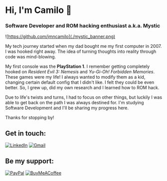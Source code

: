# Hi, I'm Camilo 👋
### Software Developer and ROM hacking enthusiast a.k.a. Mystic

![https://github.com/jmncamilo](./mystic_banner.png)

My tech journey started when my dad bought me my first computer in 2007. I was hooked right away. The idea of turning thoughts into reality through code was mind-blowing.

My first console was the **PlayStation 1**. I remember getting completely hooked on *Resident Evil 3: Nemesis* and *Yu-Gi-Oh! Forbidden Memories*. These games were my life! I always wanted to modify them as a kid, changing certain default config that I didn't like. I felt they could be even better. So, I grew up, did my own research and I learned how to ROM hack.

Due to life's twists and turns, I had to focus on other things, but luckily I was able to get back on the path I was always destined for. I'm studying Software Development and I'll be sharing my progress here.

Thanks for stopping by!

## Get in touch:

[![LinkedIn](https://img.shields.io/badge/any-Camilo%20Jim%C3%A9nez-you?style=for-the-badge&logo=linkedin&logoColor=0f0f0f&logoSize=auto&label=LinkedIn&labelColor=f0f0f0&color=%230A66C2
)](https://www.linkedin.com/in/camilojimenz/)
[![Gmail](https://img.shields.io/badge/any-jmncamilo%40gmail.com-you?style=for-the-badge&logo=gmail&logoColor=0f0f0f&logoSize=auto&label=Gmail&labelColor=f0f0f0&color=%23EA4335
)](mailto:jmncamilo@gmail.com)

## Be my support:

[![PayPal](https://img.shields.io/badge/any-Camilo%20Jim%C3%A9nez-you?style=for-the-badge&logo=paypal&logoColor=0f0f0f&logoSize=auto&label=PayPal&labelColor=f0f0f0&color=%23003087)](https://www.paypal.com/donate/?hosted_button_id=8DZU725MLQKRL)
[![BuyMeACoffee](https://img.shields.io/badge/Support%20My%20Work-Support%20My%20Work?style=for-the-badge&logo=buymeacoffee&logoColor=0f0f0f&logoSize=50&label=Buy%20Me%20a%20Coffee&labelColor=f0f0f0&color=%23FFDD00
)](https://buymeacoffee.com/jmncamilo)
